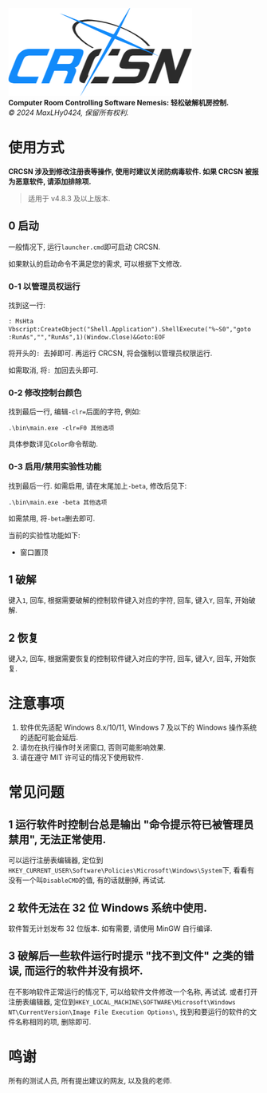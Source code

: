 ![logo](logo.png)\
**Computer Room Controlling Software Nemesis: 轻松破解机房控制.**\
*©️ 2024 MaxLHy0424, 保留所有权利.*

# 使用方式

**CRCSN 涉及到修改注册表等操作, 使用时建议关闭防病毒软件. 如果 CRCSN 被报为恶意软件, 请添加排除项.**

> 适用于 v4.8.3 及以上版本.

## 0 启动

一般情况下, 运行`launcher.cmd`即可启动 CRCSN.

如果默认的启动命令不满足您的需求, 可以根据下文修改.

### 0-1 以管理员权运行

找到这一行:

````Cmd
: MsHta Vbscript:CreateObject("Shell.Application").ShellExecute("%~S0","goto :RunAs","","RunAs",1)(Window.Close)&Goto:EOF
````

将开头的`: `去掉即可. 再运行 CRCSN, 将会强制以管理员权限运行. 

如需取消, 将`: `加回去头即可.

### 0-2 修改控制台颜色

找到最后一行, 编辑`-clr=`后面的字符, 例如:

````Cmd
.\bin\main.exe -clr=F0 其他选项
````

具体参数详见`Color`命令帮助.

### 0-3 启用/禁用实验性功能

找到最后一行. 如需启用, 请在末尾加上`-beta`, 修改后见下:

````Cmd
.\bin\main.exe -beta 其他选项
````

如需禁用, 将`-beta`删去即可.

当前的实验性功能如下:

- 窗口置顶

## 1 破解

键入`1`, 回车, 根据需要破解的控制软件键入对应的字符, 回车, 键入`Y`, 回车, 开始破解.

## 2 恢复

键入`2`, 回车, 根据需要恢复的控制软件键入对应的字符, 回车, 键入`Y`, 回车, 开始恢复.

# 注意事项

1. 软件优先适配 Windows 8.x/10/11, Windows 7 及以下的 Windows 操作系统的适配可能会延后.
2. 请勿在执行操作时关闭窗口, 否则可能影响效果.
3. 请在遵守 MIT 许可证的情况下使用软件.

# 常见问题

## 1 运行软件时控制台总是输出 "命令提示符已被管理员禁用", 无法正常使用.

可以运行注册表编辑器, 定位到`HKEY_CURRENT_USER\Software\Policies\Microsoft\Windows\System`下, 看看有没有一个叫`DisableCMD`的值, 有的话就删掉, 再试试.

## 2 软件无法在 32 位 Windows 系统中使用.

软件暂无计划发布 32 位版本. 如有需要, 请使用 MinGW 自行编译.

## 3 破解后一些软件运行时提示 "找不到文件" 之类的错误, 而运行的软件并没有损坏.

在不影响软件正常运行的情况下, 可以给软件文件修改一个名称, 再试试. 或者打开注册表编辑器, 定位到`HKEY_LOCAL_MACHINE\SOFTWARE\Microsoft\Windows NT\CurrentVersion\Image File Execution Options\`, 找到和要运行的软件的文件名称相同的项, 删除即可.

# 鸣谢

所有的测试人员, 所有提出建议的网友, 以及我的老师.